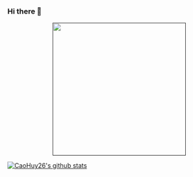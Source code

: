 ### Hi there 👋
<p align="center">
  <a href="">
    <img width="300px" src="https://camo.githubusercontent.com/debcb7174238a3a7883bd42c43abdcbc78442443/68747470733a2f2f666972656261736573746f726167652e676f6f676c65617069732e636f6d2f76302f622f636f736d652d35366236652e61707073706f742e636f6d2f6f2f746f746f726f2e706e673f616c743d6d6564696126746f6b656e3d63616530356262392d663866652d346462382d616632632d623766313539616530376534">
  </a>
</p>

[![CaoHuy26's github stats](https://github-readme-stats.vercel.app/api?username=CaoHuy26&show_icons=true&theme=dracula)](https://github.com/CaoHuy26)

<!--
**CaoHuy26/CaoHuy26** is a ✨ _special_ ✨ repository because its `README.md` (this file) appears on your GitHub profile.

Here are some ideas to get you started:

- 🔭 I’m currently working on ...
- 🌱 I’m currently learning ...
- 👯 I’m looking to collaborate on ...
- 🤔 I’m looking for help with ...
- 💬 Ask me about ...
- 📫 How to reach me: ...
- 😄 Pronouns: ...
- ⚡ Fun fact: ...
-->
